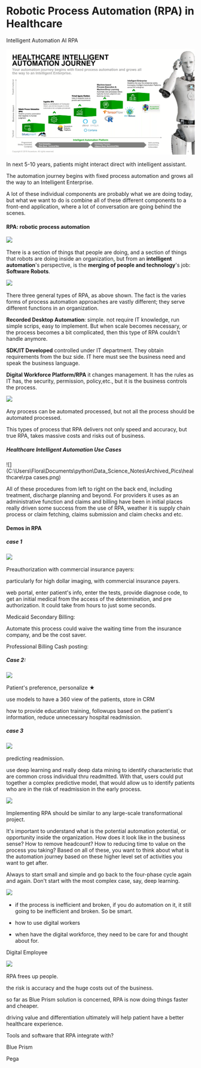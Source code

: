 # Robotic Process Automation (RPA) in Healthcare

Intelligent Automation AI RPA 

![Automation Spectrum](https://github.com/FFFlora/Data_Science_Notes/blob/master/Archived_Pics/healthcare/RPA.png)

In next 5-10 years, patients might interact direct with intelligent assistant.

The automation journey begins with fixed process automation and grows all the way to an Intelligent Enterprise.

A lot of these individual components are probably what we are doing today, but what we want to do is combine all of these different components to a front-end application, where a lot of conversation are going behind the scenes.

#### RPA: robotic process automation

![](C:\Users\Flora\Documents\python\Data_Science_Notes\Archived_Pics\healthcare\Rpa2.png)

There is a section of things that people are doing, and a section of things that robots are doing inside an organization, but from an **intelligent automation**'s perspective, is the **merging of people and technology**'s job: **Software Robots**.

![](C:\Users\Flora\Documents\python\Data_Science_Notes\Archived_Pics\healthcare\rpa3.png)

There three general types of RPA, as above shown. The fact is the varies forms of process automation approaches are vastly different; they serve different functions in an organization.

**Recorded Desktop Automation**: simple. not require IT knowledge, run simple scrips, easy to implement. But when scale becomes necessary, or the process becomes a bit complicated, then this type of RPA couldn't handle anymore.

**SDK/IT Developed** controlled under IT department. They obtain requirements from the buz side. IT here must see the business need and speak the business language.

**Digital Workforce Platform/RPA**  it changes management. It has the rules as IT has, the security, permission, policy,etc., but it is the business controls the process.



![](C:\Users\Flora\Documents\python\Data_Science_Notes\Archived_Pics\healthcare\rpa4.png)

Any process can be automated processed, but not all the process should be automated processed. 

This types of process that RPA delivers not only  speed and accuracy, but true RPA, takes massive costs and risks out of business. 



##### Healthcare Intelligent Automation Use Cases

![](C:\Users\Flora\Documents\python\Data_Science_Notes\Archived_Pics\healthcare\rpa cases.png)

All of these procedures from left to right on the back end, including treatment, discharge planning and beyond. For providers it uses as an administrative function and claims and billing have been in initial places really driven some success from the use of RPA, weather it is supply chain process or claim fetching, claims submission and claim checks and etc.

#### Demos in RPA

##### case 1

![](C:\Users\Flora\Documents\python\Data_Science_Notes\Archived_Pics\healthcare\rpa5.png)

Preauthorization with commercial insurance payers:

particularly for high dollar imaging, with commercial insurance payers. 

web portal, enter patient's info, enter the tests, provide diagnose code, to get an initial medical from the access of the determination, and pre authorization. It could take from hours to just some seconds. 

Medicaid Secondary Billing:

Automate this process could waive the waiting time from the insurance company, and be the cost saver.

Professional Billing Cash posting:

##### Case 2:



![](C:\Users\Flora\Documents\python\Data_Science_Notes\Archived_Pics\healthcare\rpa6.png)

Patient's preference, personalize  ★

use models to have a 360 view of the patients, store in CRM 

how to provide education training, followups based on the patient's information, reduce unnecessary hospital readmission.

##### case 3

![](C:\Users\Flora\Documents\python\Data_Science_Notes\Archived_Pics\healthcare\rpa7.png)

predicting readmission. 

use deep learning and really deep data mining to identify characteristic that are common cross individual thru readmitted. With that, users could put together a complex predictive model, that would allow us to identify patients who are in the risk of readmission in the early process. 



![](C:\Users\Flora\Documents\python\Data_Science_Notes\Archived_Pics\healthcare\rpa8.png)

Implementing RPA should be similar to any large-scale transformational project.

It's important to understand what is the potential automation potential, or opportunity inside the organization. How does it look like in the business sense? How to remove headcount? How to reducing time to value on the process you taking? Based on all of these, you want to think about what is the automation journey based on these higher level set of activities you want to get after. 

Always to start small and simple and go back to the four-phase cycle again and again. Don't start with the most complex case, say, deep learning.



![](C:\Users\Flora\Documents\python\Data_Science_Notes\Archived_Pics\healthcare\rpa9.png)

- if the process is inefficient and broken, if you do automation on it, it still going to be inefficient and broken. So be smart.

- how to use digital workers

- when have the digital workforce, they need to be care for and thought about for. 





Digital Employee 

![](C:\Users\Flora\Documents\python\Data_Science_Notes\Archived_Pics\healthcare\rpa10.png)

RPA frees up people.

the risk is accuracy and the huge costs out of the business.

so far as Blue Prism solution is concerned, RPA is now doing things faster and cheaper. 

driving value and differentiation ultimately will help patient have a better healthcare experience.



Tools and software that RPA integrate with?

Blue Prism

Pega
